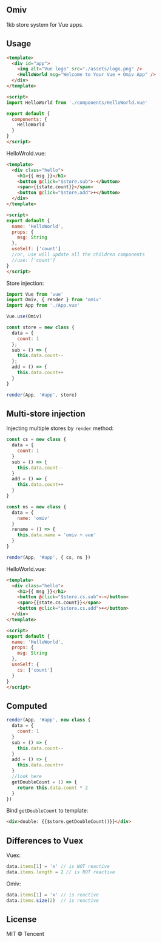 ## Omiv

1kb store system for Vue apps.

## Usage 

```html
<template>
  <div id="app">
    <img alt="Vue logo" src="./assets/logo.png" />
    <HelloWorld msg="Welcome to Your Vue + Omiv App" />
  </div>
</template>

<script>
import HelloWorld from './components/HelloWorld.vue'

export default {
  components: {
    HelloWorld
  }
}
</script>
```

HelloWrold.vue:

```html
<template>
  <div class="hello">
    <h1>{{ msg }}</h1>
    <button @click="$store.sub">-</button>
    <span>{{state.count}}</span>
    <button @click="$store.add">+</button>
  </div>
</template>

<script>
export default {
  name: 'HelloWorld',
  props: {
    msg: String
  },
  useSelf: ['count']
  //or, use will update all the children components 
  //use: ['count']
}
</script>
```

Store injection:

```jsx
import Vue from 'vue'
import Omiv, { render } from 'omiv'
import App from './App.vue'

Vue.use(Omiv)

const store = new class {
  data = {
    count: 1
  };
  sub = () => {
    this.data.count--
  };
  add = () => {
    this.data.count++
  }
}

render(App, '#app', store)
```

## Multi-store injection

Injecting multiple stores by `render` method:

```jsx
const cs = new class {
  data = {
    count: 1
  }
  sub = () => {
    this.data.count--
  }
  add = () => {
    this.data.count++
  }
}

const ns = new class {
  data = {
    name: 'omiv'
  }
  rename = () => {
    this.data.name = 'omiv + vue'
  }
}

render(App, '#app', { cs, ns })
```


HelloWorld.vue:

```html
<template>
  <div class="hello">
    <h1>{{ msg }}</h1>
    <button @click="$store.cs.sub">-</button>
    <span>{{state.cs.count}}</span>
    <button @click="$store.cs.add">+</button>
  </div>
</template>

<script>
export default {
  name: 'HelloWorld',
  props: {
    msg: String
  },
  useSelf: {
    cs: ['count']
  }
}
</script>
```

## Computed

```js
render(App, '#app', new class {
  data = {
    count: 1
  }
  sub = () => {
    this.data.count--
  }
  add = () => {
    this.data.count++
  }
  //look here
  getDoubleCount = () => {
    return this.data.count * 2
  }
})
```

Bind `getDoubleCount` to template:

```html
<div>double: {{$store.getDoubleCount()}}</div>
```

## Differences to Vuex

Vuex:

```js
data.items[1] = 'x' // is NOT reactive
data.items.length = 2 // is NOT reactive
```

Omiv:

```js
data.items[1] = 'x' // is reactive
data.items.size(2)  // is reactive
```


## License

MIT © Tencent
